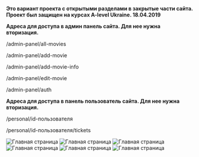 **Это вариант проекта с открытыми разделами в закрытые части сайта. Проект был защищен на курсах A-level Ukraine. 18.04.2019**

**Адреса для доступа в админ панель сайта. Для нее нужна вторизация.**

/admin-panel/all-movies

/admin-panel/add-movie

/admin-panel/add-movie-info

/admin-panel/edit-movie

/admin-panel/auth

**Адреса для доступа в панель пользователь сайта. Для нее нужна вторизация.**

/personal/id-пользователя

/personal/id-пользователя/tickets


![Главная страница](https://github.com/team-redheads/react_module/raw/master/src/_screen/img1.png)
![Главная страница](https://github.com/team-redheads/react_module/raw/master/src/_screen/img1.png)
![Главная страница](https://github.com/team-redheads/react_module/raw/master/src/_screen/img1.png)
![Главная страница](https://github.com/team-redheads/react_module/raw/master/src/_screen/img1.png)
![Главная страница](https://github.com/team-redheads/react_module/raw/master/src/_screen/img1.png)
![Главная страница](https://github.com/team-redheads/react_module/raw/master/src/_screen/img1.png)
